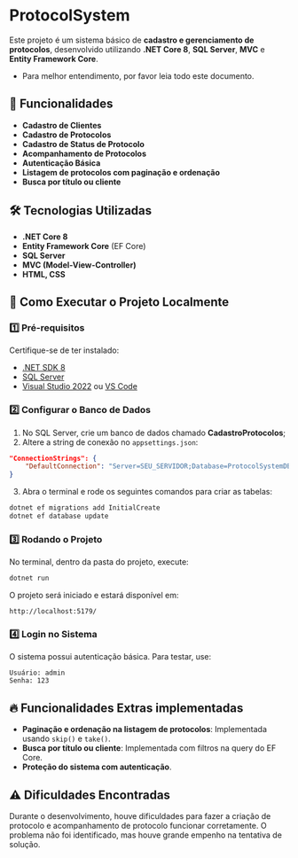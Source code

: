 # ProtocolSystem

Este projeto é um sistema básico de **cadastro e gerenciamento de protocolos**, desenvolvido utilizando **.NET Core 8**, **SQL Server**, **MVC** e **Entity Framework Core**.

- Para melhor entendimento, por favor leia todo este documento.

## 📌 Funcionalidades
- **Cadastro de Clientes**
- **Cadastro de Protocolos**
- **Cadastro de Status de Protocolo**
- **Acompanhamento de Protocolos**
- **Autenticação Básica**
- **Listagem de protocolos com paginação e ordenação**
- **Busca por título ou cliente**

## 🛠️ Tecnologias Utilizadas
- **.NET Core 8**
- **Entity Framework Core** (EF Core)
- **SQL Server**
- **MVC (Model-View-Controller)**
- **HTML, CSS**

## 🚀 Como Executar o Projeto Localmente

### 1️⃣ **Pré-requisitos**
Certifique-se de ter instalado:
- [.NET SDK 8](https://dotnet.microsoft.com/en-us/download/dotnet/8.0)
- [SQL Server](https://www.microsoft.com/pt-br/sql-server/sql-server-downloads)
- [Visual Studio 2022](https://visualstudio.microsoft.com/) ou [VS Code](https://code.visualstudio.com/)

### 2️⃣ **Configurar o Banco de Dados**
1. No SQL Server, crie um banco de dados chamado **CadastroProtocolos**;
2. Altere a string de conexão no `appsettings.json`:

```json
"ConnectionStrings": {
    "DefaultConnection": "Server=SEU_SERVIDOR;Database=ProtocolSystemDB;Trusted_Connection=True;MultipleActiveResultSets=true"
}
```

3. Abra o terminal e rode os seguintes comandos para criar as tabelas:

```sh
dotnet ef migrations add InitialCreate
dotnet ef database update
```

### 3️⃣ **Rodando o Projeto**
No terminal, dentro da pasta do projeto, execute:
```sh
dotnet run
```
O projeto será iniciado e estará disponível em:
```
http://localhost:5179/
```

### 4️⃣ **Login no Sistema**
O sistema possui autenticação básica. Para testar, use:
```
Usuário: admin
Senha: 123
```

## 🔥 Funcionalidades Extras implementadas
- **Paginação e ordenação na listagem de protocolos**: Implementada usando `skip()` e `take()`.
- **Busca por título ou cliente**: Implementada com filtros na query do EF Core.
- **Proteção do sistema com autenticação**.

## ⚠️ Dificuldades Encontradas
Durante o desenvolvimento, houve dificuldades para fazer a criação de protocolo e acompanhamento de protocolo funcionar corretamente. O problema não foi identificado, mas houve grande empenho na tentativa de solução.
